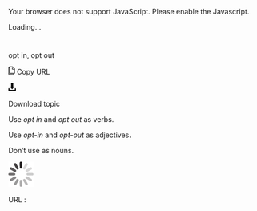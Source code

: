 ﻿Your browser does not support JavaScript. Please enable the Javascript.

Loading...

# 

opt in, opt out

![Copy URL](media/opt-in-opt-out/Copy.png)
Copy URL

![Download](media/opt-in-opt-out/Download.png)

Download topic

Use *opt in* and *opt out* as verbs. 

Use *opt-in* and *opt-out* as adjectives.

Don’t use as nouns.

![In progress](media/opt-in-opt-out/activity-large.gif)

URL :

